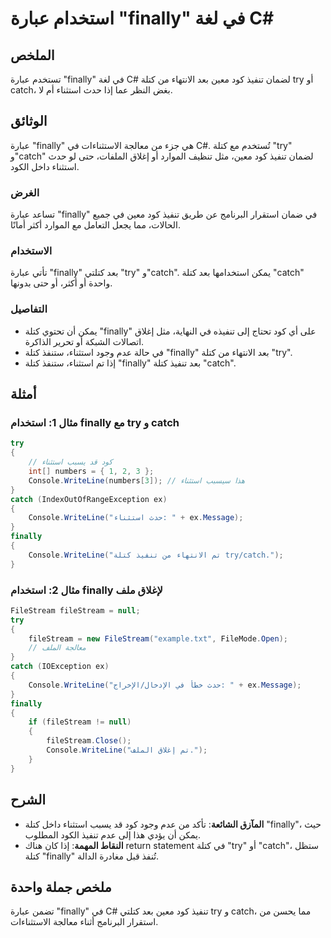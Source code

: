 <!--
Meta Description: # استخدام عبارة "finally" في لغة C# ## الملخص تستخدم عبارة "finally" في لغة C# لضمان تنفيذ كود معين بعد الانتهاء من كتلة try أو catch، بغض النظر عما إ...
Meta Keywords: finally, كتلة, catch, try, استثناء
-->

# استخدام عبارة "finally" في لغة C#

## الملخص
تستخدم عبارة "finally" في لغة C# لضمان تنفيذ كود معين بعد الانتهاء من كتلة try أو catch، بغض النظر عما إذا حدث استثناء أم لا.

## الوثائق
عبارة "finally" هي جزء من معالجة الاستثناءات في C#. تُستخدم مع كتلة "try" و"catch" لضمان تنفيذ كود معين، مثل تنظيف الموارد أو إغلاق الملفات، حتى لو حدث استثناء داخل الكود.

### الغرض
تساعد عبارة "finally" في ضمان استقرار البرنامج عن طريق تنفيذ كود معين في جميع الحالات، مما يجعل التعامل مع الموارد أكثر أمانًا.

### الاستخدام
تأتي عبارة "finally" بعد كتلتي "try" و"catch". يمكن استخدامها بعد كتلة "catch" واحدة أو أكثر، أو حتى بدونها.

### التفاصيل
- يمكن أن تحتوي كتلة "finally" على أي كود تحتاج إلى تنفيذه في النهاية، مثل إغلاق اتصالات الشبكة أو تحرير الذاكرة.
- في حالة عدم وجود استثناء، ستنفذ كتلة "finally" بعد الانتهاء من كتلة "try".
- إذا تم استثناء، ستنفذ كتلة "finally" بعد تنفيذ كتلة "catch".

## أمثلة
### مثال 1: استخدام finally مع try و catch
```csharp
try
{
    // كود قد يسبب استثناء
    int[] numbers = { 1, 2, 3 };
    Console.WriteLine(numbers[3]); // هذا سيسبب استثناء
}
catch (IndexOutOfRangeException ex)
{
    Console.WriteLine("حدث استثناء: " + ex.Message);
}
finally
{
    Console.WriteLine("تم الانتهاء من تنفيذ كتلة try/catch.");
}
```

### مثال 2: استخدام finally لإغلاق ملف
```csharp
FileStream fileStream = null;
try
{
    fileStream = new FileStream("example.txt", FileMode.Open);
    // معالجة الملف
}
catch (IOException ex)
{
    Console.WriteLine("حدث خطأ في الإدخال/الإخراج: " + ex.Message);
}
finally
{
    if (fileStream != null)
    {
        fileStream.Close();
        Console.WriteLine("تم إغلاق الملف.");
    }
}
```

## الشرح
- **المآزق الشائعة**: تأكد من عدم وجود كود قد يسبب استثناء داخل كتلة "finally"، حيث يمكن أن يؤدي هذا إلى عدم تنفيذ الكود المطلوب.
- **النقاط المهمة**: إذا كان هناك return statement في كتلة "try" أو "catch"، ستظل كتلة "finally" تُنفذ قبل مغادرة الدالة.

## ملخص جملة واحدة
تضمن عبارة "finally" في C# تنفيذ كود معين بعد كتلتي try و catch، مما يحسن من استقرار البرنامج أثناء معالجة الاستثناءات.
